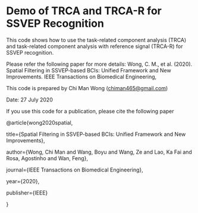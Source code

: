 # Demo of TRCA and TRCA-R for SSVEP Recognition
This code shows how to use the task-related component analysis (TRCA) and task-related component analysis with reference signal (TRCA-R) for SSVEP recognition.

Please refer the following paper for more details:
Wong, C. M., et al. (2020). Spatial Filtering in SSVEP-based BCIs: Unified Framework and New Improvements. IEEE Transactions on Biomedical Engineering,

This code is prepared by Chi Man Wong (chiman465@gmail.com)

Date: 27 July 2020

If you use this code for a publication, please cite the following paper

@article{wong2020spatial,

   title={Spatial Filtering in SSVEP-based BCIs: Unified Framework and New Improvements},
   
   author={Wong, Chi Man and Wang, Boyu and Wang, Ze and Lao, Ka Fai and Rosa, Agostinho and Wan, Feng},
   
   journal={IEEE Transactions on Biomedical Engineering},
   
   year={2020},
   
   publisher={IEEE}
   
   }
